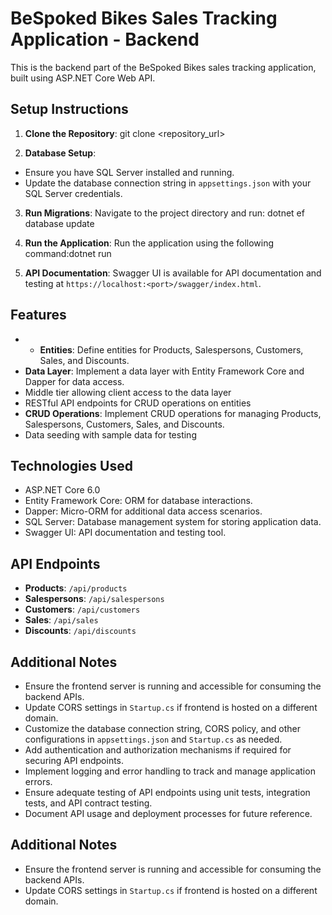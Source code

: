 # BeSpoked Bikes Sales Tracking Application - Backend

This is the backend part of the BeSpoked Bikes sales tracking application, built using ASP.NET Core Web API.

## Setup Instructions

1. **Clone the Repository**:   git clone <repository_url>

2. **Database Setup**:
- Ensure you have SQL Server installed and running.
- Update the database connection string in `appsettings.json` with your SQL Server credentials.

3. **Run Migrations**:
Navigate to the project directory and run:
dotnet ef database update

4. **Run the Application**:
Run the application using the following command:dotnet run

5. **API Documentation**:
Swagger UI is available for API documentation and testing at `https://localhost:<port>/swagger/index.html`.

## Features

- - **Entities**: Define entities for Products, Salespersons, Customers, Sales, and Discounts.
- **Data Layer**: Implement a data layer with Entity Framework Core and Dapper for data access.
- Middle tier allowing client access to the data layer
- RESTful API endpoints for CRUD operations on entities
- **CRUD Operations**: Implement CRUD operations for managing Products, Salespersons, Customers, Sales, and Discounts.
- Data seeding with sample data for testing

## Technologies Used

- ASP.NET Core 6.0
- Entity Framework Core: ORM for database interactions.
- Dapper: Micro-ORM for additional data access scenarios.
- SQL Server: Database management system for storing application data.
- Swagger UI: API documentation and testing tool.

## API Endpoints

- **Products**: `/api/products`
- **Salespersons**: `/api/salespersons`
- **Customers**: `/api/customers`
- **Sales**: `/api/sales`
- **Discounts**: `/api/discounts`

## Additional Notes

- Ensure the frontend server is running and accessible for consuming the backend APIs.
- Update CORS settings in `Startup.cs` if frontend is hosted on a different domain.
- Customize the database connection string, CORS policy, and other configurations in `appsettings.json` and `Startup.cs` as needed.
- Add authentication and authorization mechanisms if required for securing API endpoints.
- Implement logging and error handling to track and manage application errors.
- Ensure adequate testing of API endpoints using unit tests, integration tests, and API contract testing.
- Document API usage and deployment processes for future reference.

## Additional Notes

- Ensure the frontend server is running and accessible for consuming the backend APIs.
- Update CORS settings in `Startup.cs` if frontend is hosted on a different domain.
